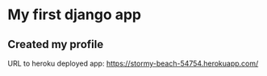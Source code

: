 # My first django app
## Created my profile
URL to heroku deployed app: https://stormy-beach-54754.herokuapp.com/


